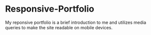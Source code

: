 # Responsive-Portfolio

My reponsive portfolio is a brief introduction to me and utilizes media queries to make the site readable on mobile devices. 